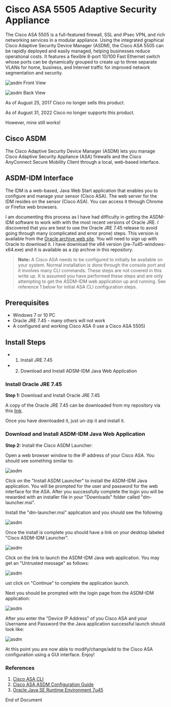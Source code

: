 # Cisco ASA 5505 Adaptive Security Appliance

The Cisco ASA 5505 is a full-featured firewall, SSL and IPsec VPN, and rich networking services in a modular appliance. Using the integrated graphical Cisco Adaptive Security Device Manager (ASDM), the Cisco ASA 5505 can be rapidly deployed and easily managed, helping businesses reduce operational costs. It features a flexible 8-port 10/100 Fast Ethernet switch whose ports can be dynamically grouped to create up to three separate VLANs for home, business, and Internet traffic for improved network segmentation and security.

![asdm](images/asa-front.png)
Front View

![asdm](images/asa-back.png)
Back View

As of August 25, 2017 Cisco no longer sells this product.

As of August 31, 2022 Cisco no longer supports this product.

However, mine still works!

## Cisco ASDM

The Cisco Adaptive Security Device Manager (ASDM) lets you manage Cisco Adaptive Security Appliance (ASA) firewalls and the Cisco AnyConnect Secure Mobility Client through a local, web-based interface.

## ASDM-IDM Interface
The IDM is a web-based, Java Web Start application that enables you to configure and manage your sensor (Cisco ASA). The web server for the IDM resides on the sensor (Cisco ASA). You can access it through Chrome or Firefox web browsers.

I am documenting this process as I have had difficulty in getting the ASDM-IDM software to work with with the most recent versions of Oracle JRE. I discovered that you are best to use the Oracle JRE 7.45 release to avoid going through many (complicated and error prone) steps. This version is available from the [Oracle archive web site](https://www.oracle.com/java/technologies/javase/javase7-archive-downloads.html). You will need to sign up with Oracle to download it. I have download the x64 version (jre-7u45-windows-x64.exe) and it is available as a zip archive in this repository.

> **Note:** A Cisco ASA needs to be configured to initially be available on your system. Normal installation is done through the console port and it involves many CLI commands. These steps are not covered in this write up. It is assumed you have performed these steps and are only attempting to get the ASDM-IDM web application up and running. See reference 1 below for initial ASA CLI configuration steps.

## Prerequisites
- Windows 7 or 10 PC
- Oracle JRE 7.45 - many others will not work
- A configured and working Cisco ASA (I use a Cisco ASA 5505)

## Install Steps
- 1. Install JRE 7.45
- 2. Download and Install ADSM-IDM Java Web Application

### Install Oracle JRE 7.45
**Step 1:** Download and Install Oracle JRE 7.45

A copy of the Oracle JRE 7.45 can be downloaded from my repository via this [link](https://github.com/jjkirn/ASDM/blob/main/jre-7u45-windows-x64.zip).

Once you have downloaded it, just un-zip it and install it.

### Download and Install ASDM-IDM Java Web Application
**Step 2:** Install the Cisco ASDM Launcher:

Open a web browser window to the IP address of your Cisco ASA. You should see something similar to:

![asdm](images/asdm.png)

Click on the "Install ASDM Launcher" to install the ASDM-IDM Java application. You will be prompted for the user and password for the web interface for the ASA. After you successfully complete the login you will be rewarded with an installer file in your "Downloads" folder called "dm-launcher.msi". 

Install the "dm-launcher.msi" application and you should see the following:

![asdm](images/idm1.png)

Once the install is complete you should have a link on your desktop labeled "Cisco ASDM-IDM Launcher".

![asdm](images/link.png)

Click on the link to launch the ASDM-IDM Java web application. You may get an "Untrusted message" as follows:

![asdm](images/untrusted.png)

ust click on "Continue" to complete the application launch.

Next you should be prompted with the login page from the ASDM-IDM application:

![asdm](images/idm2.png)

After you enter the "Device IP Address" of you Cisco ASA and your Username and Password the
the Java application successful launch should look like:

![asdm](images/idm3.png)

At this point you are now able to modify/change/add to the Cisco ASA configuration using a GUI interface. Enjoy!

### References
1. [Cisco ASA CLI](https://www.cisco.com/c/en/us/td/docs/security/asa/asa910/configuration/general/asa-910-general-config/ref-cli.html)
2. [Cisco ASA ASDM Configuration Guide](https://www.cisco.com/c/en/us/td/docs/security/asa/asa96/asdm76/general/asdm-76-general-config/intro-start.html)
3. [Oracle Java SE Runtime Environment 7u45](https://www.oracle.com/java/technologies/javase/javase7-archive-downloads.html)

End of Document

